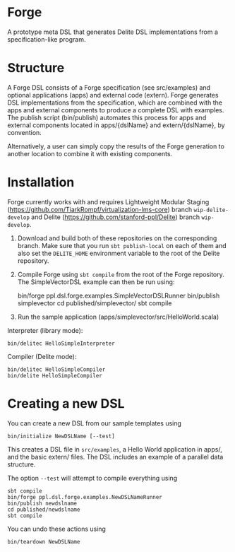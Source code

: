 Forge
=====

A prototype meta DSL that generates Delite DSL implementations from a specification-like program.

Structure
=========

A Forge DSL consists of a Forge specification (see src/examples) and optional applications (apps)
and external code (extern). Forge generates DSL implementations from the specification, which are
combined with the apps and external components to produce a complete DSL with examples. The publish
script (bin/publish) automates this process for apps and external components located in apps/{dslName}
and extern/{dslName}, by convention.

Alternatively, a user can simply copy the results of the Forge generation to another location to 
combine it with existing components.

Installation
============

Forge currently works with and requires Lightweight Modular Staging 
(https://github.com/TiarkRompf/virtualization-lms-core) branch `wip-delite-develop` and 
Delite (https://github.com/stanford-ppl/Delite) branch `wip-develop`.

1. Download and build both of these repositories on the corresponding branch. Make sure that
you run `sbt publish-local` on each of them and also set the `DELITE_HOME` environment variable
to the root of the Delite repository.


2. Compile Forge using `sbt compile` from the root of the Forge repository. The SimpleVectorDSL
example can then be run using:

    bin/forge ppl.dsl.forge.examples.SimpleVectorDSLRunner
    bin/publish simplevector
    cd published/simplevector/
    sbt compile

3. Run the sample application (apps/simplevector/src/HelloWorld.scala)

Interpreter (library mode):

    bin/delitec HelloSimpleInterpreter

Compiler (Delite mode):

    bin/delitec HelloSimpleCompiler
    bin/delite HelloSimpleCompiler

Creating a new DSL
==================

You can create a new DSL from our sample templates
using

    bin/initialize NewDSLName [--test]

This creates a DSL file in `src/examples`, a Hello World application in apps/, and the basic extern/ files. The DSL includes an example of a parallel data structure.

The option `--test` will attempt to compile everything using

    sbt compile
    bin/forge ppl.dsl.forge.examples.NewDSLNameRunner
    bin/publish newdslname
    cd published/newdslname
    sbt compile

You can undo these actions using

    bin/teardown NewDSLName

